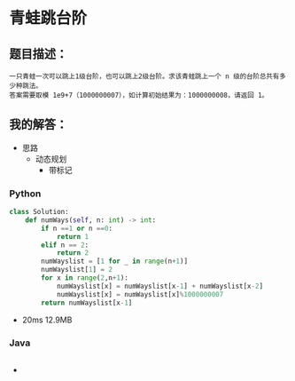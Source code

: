 # 青蛙跳台阶

## 题目描述：

```
一只青蛙一次可以跳上1级台阶，也可以跳上2级台阶。求该青蛙跳上一个 n 级的台阶总共有多少种跳法。
答案需要取模 1e9+7（1000000007），如计算初始结果为：1000000008，请返回 1。
```

## 我的解答：

- 思路
  - 动态规划
    - 带标记

### Python

```python
class Solution:
    def numWays(self, n: int) -> int:
        if n ==1 or n ==0:
            return 1
        elif n == 2:
            return 2
        numWayslist = [1 for _ in range(n+1)]
        numWayslist[1] = 2
        for x in range(2,n+1):
            numWayslist[x] = numWayslist[x-1] + numWayslist[x-2]
            numWayslist[x] = numWayslist[x]%1000000007
        return numWayslist[x-1]
```

- 20ms 12.9MB

### Java

```java

```

- 